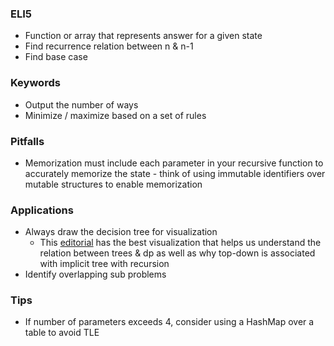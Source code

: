 ### ELI5
- Function or array that represents answer for a given state
- Find recurrence relation between n & n-1
- Find base case

### Keywords
- Output the number of ways
- Minimize / maximize based on a set of rules

### Pitfalls
- Memorization must include each parameter in your recursive function to accurately memorize the state - think of using immutable identifiers over mutable structures to enable memorization

### Applications
- Always draw the decision tree for visualization
  - This [editorial](https://leetcode.com/problems/paint-house/editorial/?envType=study-plan-v2&envId=premium-algo-100) has the best visualization that helps us understand the relation between trees & dp as well as why top-down is associated with implicit tree with recursion
- Identify overlapping sub problems

### Tips
- If number of parameters exceeds 4, consider using a HashMap over a table to avoid TLE